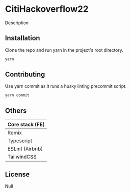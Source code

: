 # CitiHackoverflow22

Description

## Installation

Clone the repo and run yarn in the project's root directory.

```bash
yarn
```

## Contributing

Use yarn commit as it runs a husky linting precommit script.

```bash
yarn commit
```

## Others

| Core stack (FE) |
| --------------- |
| Remix           |
| Typescript      |
| ESLint (Airbnb) |
| TailwindCSS     |

## License

Null

